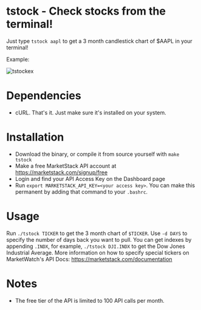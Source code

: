 # tstock - Check stocks from the terminal!

Just type `tstock aapl` to get a 3 month candlestick chart of $AAPL in your terminal!

Example:

<img src="https://i.ibb.co/Pry8DWC/tstockex.png" alt="tstockex" border="0">

# Dependencies
- cURL. That's it. Just make sure it's installed on your system.

# Installation
- Download the binary, or compile it from source yourself with `make tstock` 
- Make a free MarketStack API account at https://marketstack.com/signup/free
- Login and find your API Access Key on the Dashboard page
- Run `export MARKETSTACK_API_KEY=<your access key>`. You can make this permanent by adding that command to your `.bashrc`.

# Usage
Run `./tstock TICKER` to get the 3 month chart of `$TICKER`. Use `-d DAYS` to specify the number of days back you want to pull.
You can get indexes by appending `.INDX`, for example, `./tstock DJI.INDX` to get the Dow Jones Industrial Average.
More information on how to specify special tickers on MarketWatch's API Docs: https://marketstack.com/documentation

# Notes
- The free tier of the API is limited to 100 API calls per month.
